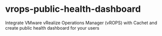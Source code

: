 # vrops-public-health-dashboard
Integrate VMware vRealize Operations Manager (vROPS) with Cachet and create public health dashboard for your users

